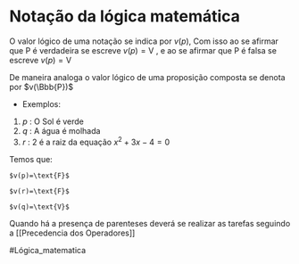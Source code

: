 # Notação da lógica matemática

O valor lógico de uma notação se indica por $v(p)$, Com isso ao se afirmar que P é verdadeira se escreve $v(p)=\text{V}$ , e ao se afirmar que P é falsa se escreve $v(p) = \text{V}$ 

De maneira analoga o valor lógico de uma proposição composta se denota por $v(\Bbb{P})$ 

- Exemplos:

1. $p$ : O  Sol é verde
2. $q$ : A água é molhada
3. $r$ : 2 é a raiz da equação $x^2+3x-4=0$

Temos que:

	$v(p)=\text{F}$ 
	
	$v(r)=\text{F}$
	
	$v(q)=\text{V}$ 


Quando há a presença de parenteses deverá se realizar as tarefas seguindo a [[Precedencia dos Operadores]]


#Lógica_matematica 